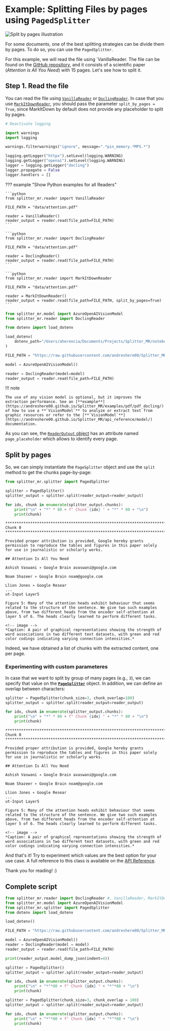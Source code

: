 # **Example**: Splitting Files by pages using `PagedSplitter`

![Split by pages illustration](https://www.pdfgear.com/pdf-editor-reader/img/how-to-cut-pdf-pages-in-half-1.png)

For some documents, one of the best splitting strategies can be divide them by pages. To do so, you can use the `PagedSplitter`.

For this example, we will read the file using `VanillaReader. The file can be found on the [GitHub repository](https://raw.githubusercontent.com/andreshere00/Splitter_MR/refs/heads/main/data/attention.pdf), and it consists of a scientific paper (*Attention is All You Need*) with 15 pages. Let's see how to split it.

## Step 1. Read the file

You can read the file using [`VanillaReader`](https://andreshere00.github.io/Splitter_MR/api_reference/reader/#vanillareader) or [`DoclingReader`](https://andreshere00.github.io/Splitter_MR/api_reference/reader/#doclingreader). In case that you use [`MarkItDownReader`](https://andreshere00.github.io/Splitter_MR/api_reference/reader/#markitdownreader), you should pass the parameter `split_by_pages = True`, since MarkItDown by default does not provide any placeholder to split by pages.


```python
# Deactivate logging

import warnings
import logging

warnings.filterwarnings("ignore", message=".*pin_memory.*MPS.*")

logging.getLogger("httpx").setLevel(logging.WARNING)
logging.getLogger("openai").setLevel(logging.WARNING)
logger = logging.getLogger("docling")
logger.propagate = False
logger.handlers = []
```

??? example "Show Python examples for all Readers"

    ```python
    from splitter_mr.reader import VanillaReader

    FILE_PATH = "data/attention.pdf"

    reader = VanillaReader()
    reader_output = reader.read(file_path=FILE_PATH)
    ```

    ```python
    from splitter_mr.reader import DoclingReader

    FILE_PATH = "data/attention.pdf"

    reader = DoclingReader()
    reader_output = reader.read(file_path=FILE_PATH)
    ```

    ```python
    from splitter_mr.reader import MarkItDownReader

    FILE_PATH = "data/attention.pdf"

    reader = MarkItDownReader()
    reader_output = reader.read(file_path=FILE_PATH, split_by_pages=True)
    ```


```python
from splitter_mr.model import AzureOpenAIVisionModel
from splitter_mr.reader import DoclingReader

from dotenv import load_dotenv

load_dotenv(
    dotenv_path="/Users/aherencia/Documents/Projects/Splitter_MR/notebooks/docs/examples/text/.env"
)

FILE_PATH = "https://raw.githubusercontent.com/andreshere00/Splitter_MR/refs/heads/main/data/attention.pdf"

model = AzureOpenAIVisionModel()

reader = DoclingReader(model=model)
reader_output = reader.read(file_path=FILE_PATH)
```

!!! note
    
    The use of any vision model is optional, but it improves the extraction performance. See an [**example**](https://andreshere00.github.io/Splitter_MR/examples/pdf/pdf_docling/) of how to use a **`VisionModel`** to analyze or extract text from graphic resources or refer to the [**`VisionModel`**](https://andreshere00.github.io/Splitter_MR/api_reference/model/) documentation.


As you can see, the [`ReaderOutput` object](../../api_reference/reader.md#output-format) has an attribute named `page_placeholder` which allows to identify every page. 

## Split by pages

So, we can simply instantiate the `PageSplitter` object and use the `split` method to get the chunks page-by-page:


```python
from splitter_mr.splitter import PagedSplitter

splitter = PagedSplitter()
splitter_output = splitter.split(reader_output=reader_output)

for idx, chunk in enumerate(splitter_output.chunks):
    print("\n" + "*" * 80 + f" Chunk {idx} " + "*" * 80 + "\n")
    print(chunk)
```

    
    ******************************************************************************** Chunk 0 ********************************************************************************
    
    Provided proper attribution is provided, Google hereby grants permission to reproduce the tables and figures in this paper solely for use in journalistic or scholarly works.
    
    ## Attention Is All You Need
    
    Ashish Vaswani ∗ Google Brain avaswani@google.com
    
    Noam Shazeer ∗ Google Brain noam@google.com
    
    Llion Jones ∗ Google Resear
    ...
    ut-Input Layer5
    
    Figure 5: Many of the attention heads exhibit behaviour that seems related to the structure of the sentence. We give two such examples above, from two different heads from the encoder self-attention at layer 5 of 6. The heads clearly learned to perform different tasks.
    
    <!-- image -->
    *Caption: A pair of graphical representations showing the strength of word associations in two different text datasets, with green and red color codings indicating varying connection intensities.*



Indeed, we have obtained a list of chunks with the extracted content, one per page.

### Experimenting with custom parameteres

In case that we want to split by group of many pages (e.g., `3`), we can specify that value on the [**`PageSplitter`**](https://andreshere00.github.io/Splitter_MR/api_reference/splitter/#pagedsplitter) object. In addition, we can define an overlap between characters:


```python
splitter = PagedSplitter(chunk_size=3, chunk_overlap=100)
splitter_output = splitter.split(reader_output=reader_output)

for idx, chunk in enumerate(splitter_output.chunks):
    print("\n" + "*" * 80 + f" Chunk {idx} " + "*" * 80 + "\n")
    print(chunk)
```

    
    ******************************************************************************** Chunk 0 ********************************************************************************
    
    Provided proper attribution is provided, Google hereby grants permission to reproduce the tables and figures in this paper solely for use in journalistic or scholarly works.
    
    ## Attention Is All You Need
    
    Ashish Vaswani ∗ Google Brain avaswani@google.com
    
    Noam Shazeer ∗ Google Brain noam@google.com
    
    Llion Jones ∗ Google Resear
    ...
    ut-Input Layer5
    
    Figure 5: Many of the attention heads exhibit behaviour that seems related to the structure of the sentence. We give two such examples above, from two different heads from the encoder self-attention at layer 5 of 6. The heads clearly learned to perform different tasks.
    
    <!-- image -->
    *Caption: A pair of graphical representations showing the strength of word associations in two different text datasets, with green and red color codings indicating varying connection intensities.*



And that's it! Try to experiment which values are the best option for your use case. A full reference to this class is available on the [API Reference](https://andreshere00.github.io/Splitter_MR/api_reference/splitter/#pagedsplitter). 

Thank you for reading! :)

## Complete script

```python
from splitter_mr.reader import DoclingReader #, VanillaReader, MarkItDownReader
from splitter_mr.model import AzureOpenAIVisionModel
from splitter_mr.splitter import PagedSplitter
from dotenv import load_dotenv

load_dotenv()

FILE_PATH = "https://raw.githubusercontent.com/andreshere00/Splitter_MR/refs/heads/main/data/attention.pdf"

model = AzureOpenAIVisionModel()
reader = DoclingReader(model = model)
reader_output = reader.read(file_path=FILE_PATH)

print(reader_output.model_dump_json(indent=4))

splitter = PagedSplitter()
splitter_output = splitter.split(reader_output=reader_output)

for idx, chunk in enumerate(splitter_output.chunks):
    print("\n" + "*"*80 + f" Chunk {idx} " + "*"*80 + "\n")
    print(chunk)

splitter = PagedSplitter(chunk_size=3, chunk_overlap = 100)
splitter_output = splitter.split(reader_output=reader_output)

for idx, chunk in enumerate(splitter_output.chunks):
    print("\n" + "*"*80 + f" Chunk {idx} " + "*"*80 + "\n")
    print(chunk)
```
